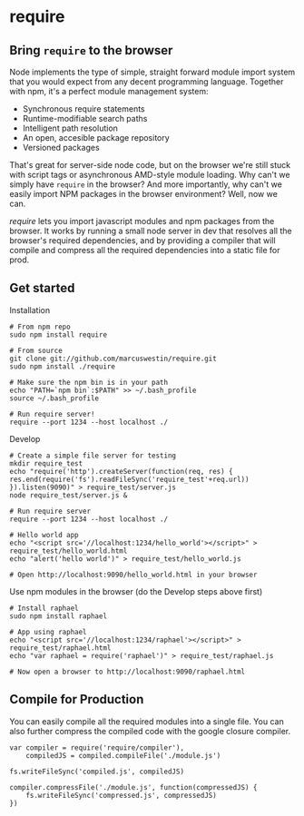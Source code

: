 require
=======

Bring `require` to the browser
-------------------------------

Node implements the type of simple, straight forward module import system that you would expect
from any decent programming language. Together with npm, it's a perfect module management system:

 - Synchronous require statements
 - Runtime-modifiable search paths
 - Intelligent path resolution
 - An open, accesible package repository
 - Versioned packages

That's great for server-side node code, but on the browser we're still stuck with script tags or
asynchronous AMD-style module loading. Why can't we simply have `require` in the browser? And more
importantly, why can't we easily import NPM packages in the browser environment? Well, now we can.

*require* lets you import javascript modules and npm packages from the browser. It works by running
a small node server in dev that resolves all the browser's required dependencies, and by providing
a compiler that will compile and compress all the required dependencies into a static file for prod.

Get started
-----------

Installation
	
	# From npm repo
	sudo npm install require

	# From source
	git clone git://github.com/marcuswestin/require.git
	sudo npm install ./require

	# Make sure the npm bin is in your path
	echo "PATH=`npm bin`:$PATH" >> ~/.bash_profile
	source ~/.bash_profile

	# Run require server!
	require --port 1234 --host localhost ./

Develop

	# Create a simple file server for testing
	mkdir require_test
	echo "require('http').createServer(function(req, res) { res.end(require('fs').readFileSync('require_test'+req.url)) }).listen(9090)" > require_test/server.js
	node require_test/server.js &

	# Run require server
	require --port 1234 --host localhost ./

	# Hello world app
	echo "<script src='//localhost:1234/hello_world'></script>" > require_test/hello_world.html
	echo "alert('hello world')" > require_test/hello_world.js

	# Open http://localhost:9090/hello_world.html in your browser

Use npm modules in the browser (do the Develop steps above first)

	# Install raphael
	sudo npm install raphael

	# App using raphael
	echo "<script src='//localhost:1234/raphael'></script>" > require_test/raphael.html
	echo "var raphael = require('raphael')" > require_test/raphael.js

	# Now open a browser to http://localhost:9090/raphael.html

Compile for Production
----------------------
You can easily compile all the required modules into a single file. You can also further compress the compiled
code with the google closure compiler.

	var compiler = require('require/compiler'),
		compiledJS = compiled.compileFile('./module.js')
	
	fs.writeFileSync('compiled.js', compiledJS)

	compiler.compressFile('./module.js', function(compressedJS) {
		fs.writeFileSync('compressed.js', compressedJS)
	})

